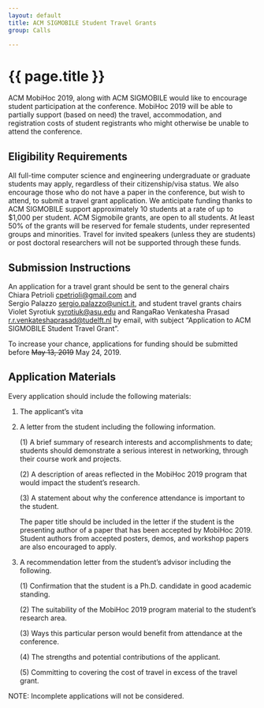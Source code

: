 ```yaml
---
layout: default
title: ACM SIGMOBILE Student Travel Grants 
group: Calls

---
```


# {{ page.title }}

ACM MobiHoc 2019, along with ACM SIGMOBILE would like to encourage student participation at the conference. MobiHoc 2019 will be able to partially support (based on need) the travel, accommodation, and registration costs of student registrants who might otherwise be unable to attend the conference.

## Eligibility Requirements

All full-time computer science and engineering undergraduate or graduate students may apply, regardless of their citizenship/visa status. We also encourage those who do not have a paper in the conference, but wish to attend, to submit a travel grant application. We anticipate funding thanks to ACM SIGMOBILE support approximately 10 students at a rate of up to $1,000 per student. ACM Sigmobile grants, are open to all students. At least 50% of the grants will be reserved for female students, under represented groups and minorities. Travel for invited speakers (unless they are students) or post doctoral researchers will not be supported through these funds.

## Submission Instructions

An application for a travel grant should be sent to the general chairs Chiara Petrioli <cpetrioli@gmail.com> and Sergio Palazzo <sergio.palazzo@unict.it>, and student travel grants chairs Violet Syrotiuk <syrotiuk@asu.edu> and RangaRao Venkatesha Prasad <r.r.venkateshaprasad@tudelft.nl>
 by email, with subject “Application to ACM SIGMOBILE Student Travel Grant”.

To increase your chance, applications for funding should be submitted before <del>May 13, 2019</del> May 24, 2019.

## Application Materials

Every application should include the following materials:

1. The applicant’s vita

2. A letter from the student including the following information.

    (1) A brief summary of research interests and accomplishments to date; students should demonstrate a serious interest in networking, through their course work and projects.

    (2) A description of areas reflected in the MobiHoc 2019 program that would impact the student’s research.

    (3) A statement about why the conference attendance is important to the student.

    The paper title should be included in the letter if the student is the presenting author of a paper that has been accepted by MobiHoc 2019. Student authors from accepted posters, demos, and workshop papers are also encouraged to apply.

3. A recommendation letter from the student’s advisor including the following.

    (1) Confirmation that the student is a Ph.D. candidate in good academic standing.

    (2) The suitability of the MobiHoc 2019 program material to the student’s research area.

    (3) Ways this particular person would benefit from attendance at the conference.

    (4) The strengths and potential contributions of the applicant.

    (5) Committing to covering the cost of travel in excess of the travel grant.

NOTE: Incomplete applications will not be considered.



